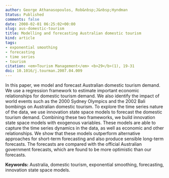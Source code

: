 ```yaml
---
author: George Athanasopoulos, Rob&nbsp;J&nbsp;Hyndman
Status: Published
comments: false
date: 2008-02-01 06:25:02+00:00
slug: aus-domestic-tourism
title: Modelling and forecasting Australian domestic tourism
kind: article
tags:
- exponential smoothing
- forecasting
- time series
- tourism
citation: <em>Tourism Management</em> <b>29</b>(1), 19-31
doi: 10.1016/j.tourman.2007.04.009
---
```



In this paper, we model and forecast Australian domestic tourism demand. We use a regression framework to estimate important economic relationships for domestic tourism demand. We also identify the impact of world events such as the 2000 Sydney Olympics and the 2002 Bali bombings on Australian domestic tourism. To explore the time series nature of the data, we use innovation state space models to forecast the domestic tourism demand. Combining these two frameworks, we build innovation state space models with exogenous variables. These models are able to capture the time series dynamics in the data, as well as economic and other relationships. We show that these models outperform alternative approaches for short-term forecasting and also produce sensible long-term forecasts. The forecasts are compared with the official Australian government forecasts, which are found to be more optimistic than our forecasts.

**Keywords:** Australia, domestic tourism, exponential smoothing, forecasting, innovation state space models.


